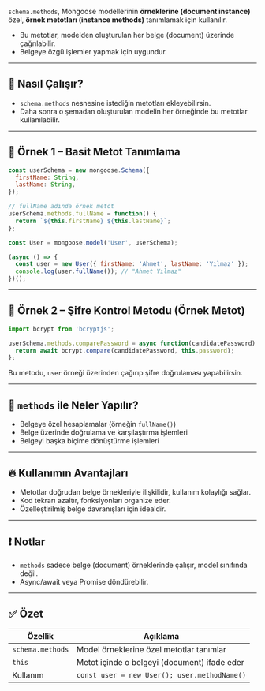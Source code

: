 
`schema.methods`, Mongoose modellerinin **örneklerine (document instance)** özel, **örnek metotları (instance methods)** tanımlamak için kullanılır.

- Bu metotlar, modelden oluşturulan her belge (document) üzerinde çağrılabilir.
- Belgeye özgü işlemler yapmak için uygundur.

---

## 🧠 Nasıl Çalışır?

- `schema.methods` nesnesine istediğin metotları ekleyebilirsin.
- Daha sonra o şemadan oluşturulan modelin her örneğinde bu metotlar kullanılabilir.

---

## 🧪 Örnek 1 – Basit Metot Tanımlama

```js
const userSchema = new mongoose.Schema({
  firstName: String,
  lastName: String,
});

// fullName adında örnek metot
userSchema.methods.fullName = function() {
  return `${this.firstName} ${this.lastName}`;
};

const User = mongoose.model('User', userSchema);

(async () => {
  const user = new User({ firstName: 'Ahmet', lastName: 'Yılmaz' });
  console.log(user.fullName()); // "Ahmet Yılmaz"
})();
```

---

## 🧪 Örnek 2 – Şifre Kontrol Metodu (Örnek Metot)

```js
import bcrypt from 'bcryptjs';

userSchema.methods.comparePassword = async function(candidatePassword) {
  return await bcrypt.compare(candidatePassword, this.password);
};
```

Bu metodu, `user` örneği üzerinden çağırıp şifre doğrulaması yapabilirsin.

---

## 🧩 `methods` ile Neler Yapılır?

- Belgeye özel hesaplamalar (örneğin `fullName()`)
- Belge üzerinde doğrulama ve karşılaştırma işlemleri
- Belgeyi başka biçime dönüştürme işlemleri

---

## 🔥 Kullanımın Avantajları

- Metotlar doğrudan belge örnekleriyle ilişkilidir, kullanım kolaylığı sağlar.
- Kod tekrarı azaltır, fonksiyonları organize eder.
- Özelleştirilmiş belge davranışları için idealdir.

---

## ❗ Notlar

- `methods` sadece belge (document) örneklerinde çalışır, model sınıfında değil.
- Async/await veya Promise döndürebilir.

---

## ✅ Özet

|Özellik|Açıklama|
|---|---|
|`schema.methods`|Model örneklerine özel metotlar tanımlar|
|`this`|Metot içinde o belgeyi (document) ifade eder|
|Kullanım|`const user = new User(); user.methodName()`|
